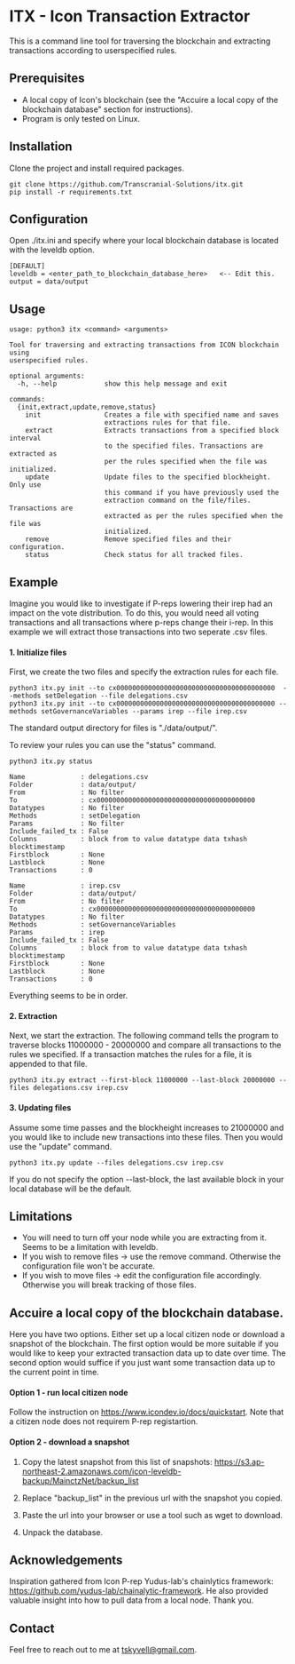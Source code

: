 # ITX - Icon Transaction Extractor
This is a command line tool for traversing the blockchain and extracting transactions according to userspecified rules.

## Prerequisites
- A local copy of Icon's blockchain (see the "Accuire a local copy of the blockchain database" section for instructions).
- Program is only tested on Linux.

## Installation
Clone the project and install required packages.
```
git clone https://github.com/Transcranial-Solutions/itx.git
pip install -r requirements.txt
```

## Configuration
Open ./itx.ini and specify where your local blockchain database is located with the leveldb option.

```
[DEFAULT]
leveldb = <enter_path_to_blockchain_database_here>   <-- Edit this.
output = data/output
```

## Usage
```
usage: python3 itx <command> <arguments>

Tool for traversing and extracting transactions from ICON blockchain using
userspecified rules.

optional arguments:
  -h, --help            show this help message and exit

commands:
  {init,extract,update,remove,status}
    init                Creates a file with specified name and saves
                        extractions rules for that file.
    extract             Extracts transactions from a specified block interval
                        to the specified files. Transactions are extracted as
                        per the rules specified when the file was initialized.
    update              Update files to the specified blockheight. Only use
                        this command if you have previously used the
                        extraction command on the file/files. Transactions are
                        extracted as per the rules specified when the file was
                        initialized.
    remove              Remove specified files and their configuration.
    status              Check status for all tracked files.

```

## Example
Imagine you would like to investigate if P-reps lowering their irep had an impact on the vote distribution. To do this, you would need all voting transactions and all transactions where p-reps change their i-rep. In this example we will extract those transactions into two seperate .csv files.

#### 1. Initialize files
First, we create the two files and specify the extraction rules for each file. 
```
python3 itx.py init --to cx0000000000000000000000000000000000000000  --methods setDelegation --file delegations.csv
python3 itx.py init --to cx0000000000000000000000000000000000000000 --methods setGovernanceVariables --params irep --file irep.csv
```
The standard output directory for files is "./data/output/". 

To review your rules you can use the "status" command.
```
python3 itx.py status

Name              : delegations.csv
Folder            : data/output/
From              : No filter
To                : cx0000000000000000000000000000000000000000
Datatypes         : No filter
Methods           : setDelegation
Params            : No filter
Include_failed_tx : False
Columns           : block from to value datatype data txhash blocktimestamp
Firstblock        : None
Lastblock         : None
Transactions      : 0

Name              : irep.csv
Folder            : data/output/
From              : No filter
To                : cx0000000000000000000000000000000000000000
Datatypes         : No filter
Methods           : setGovernanceVariables
Params            : irep
Include_failed_tx : False
Columns           : block from to value datatype data txhash blocktimestamp
Firstblock        : None
Lastblock         : None
Transactions      : 0
```
Everything seems to be in order.

#### 2. Extraction
Next, we start the extraction. The following command tells the program to traverse blocks 11000000 - 20000000 and compare all transactions to the rules we specified. If a transaction matches the rules for a file, it is appended to that file.
```
python3 itx.py extract --first-block 11000000 --last-block 20000000 --files delegations.csv irep.csv
```

#### 3. Updating files
Assume some time passes and the blockheight increases to 21000000 and you would like to include new transactions into these files. Then you would use the "update" command.
```
python3 itx.py update --files delegations.csv irep.csv
```
If you do not specify the option --last-block, the last available block in your local database will be the default.

## Limitations
- You will need to turn off your node while you are extracting from it. Seems to be a limitation with leveldb.
- If you wish to remove files -> use the remove command. Otherwise the configuration file won't be accurate.
- If you wish to move files -> edit the configuration file accordingly. Otherwise you will break tracking of those files.

## Accuire a local copy of the blockchain database.
Here you have two options. Either set up a local citizen node or download a snapshot of the blockchain. The first option would be more suitable if you would like to keep your extracted transaction data up to date over time. The second option would suffice if you just want some transaction data up to the current point in time.

#### Option 1 - run local citizen node
Follow the instruction on https://www.icondev.io/docs/quickstart. Note that a citizen node does not requirem P-rep registartion.

#### Option 2 - download a snapshot
1. Copy the latest snapshot from this list of snapshots: https://s3.ap-northeast-2.amazonaws.com/icon-leveldb-backup/MainctzNet/backup_list

2. Replace "backup_list" in the previous url with the snapshot you copied.

3. Paste the url into your browser or use a tool such as wget to download.

4. Unpack the database.

## Acknowledgements
Inspiration gathered from Icon P-rep Yudus-lab's chainlytics framework: https://github.com/yudus-lab/chainalytic-framework.
He also provided valuable insight into how to pull data from a local node. Thank you.

## Contact
Feel free to reach out to me at tskyvell@gmail.com.